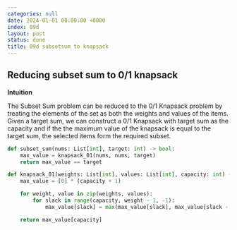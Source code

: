 ```yaml
---
categories: null
date: 2024-01-01 00:00:00 +0000
index: 09d
layout: post
status: done
title: 09d subsetsum to knapsack
---
```


## Reducing subset sum to 0/1 knapsack
**Intuition**

The Subset Sum problem can be reduced to the 0/1 Knapsack problem by treating the elements of the set as both the weights and values of the items. Given a target sum, we can construct a 0/1 Knapsack with target sum as the capacity and if the the maximum value of the knapsack is equal to the target sum, the selected items form the required subset.

```python
def subset_sum(nums: List[int], target: int) -> bool:
    max_value = knapsack_01(nums, nums, target)
    return max_value == target

def knapsack_01(weights: List[int], values: List[int], capacity: int) -> int:
    max_value = [0] * (capacity + 1)

    for weight, value in zip(weights, values):
        for slack in range(capacity, weight - 1, -1):
            max_value[slack] = max(max_value[slack], max_value[slack - weight] + value)

    return max_value[capacity]
```